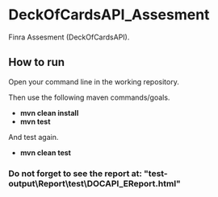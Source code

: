 # DeckOfCardsAPI_Assesment
Finra Assesment (DeckOfCardsAPI).

## How to run
Open your command line in the working repository.

Then use the following maven commands/goals. 
- **mvn clean install**
- **mvn test**

And test again.
- **mvn clean test**

### Do not forget to see the report at: "test-output\Report\test\DOCAPI_EReport.html"
